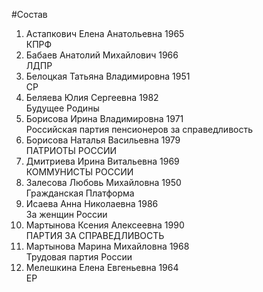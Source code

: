 #Состав
1. Астапкович Елена Анатольевна 1965   
    КПРФ
2. Бабаев Анатолий Михайлович 1966   
    ЛДПР
3. Белоцкая Татьяна Владимировна 1951   
    СР
4. Беляева Юлия Сергеевна 1982   
    Будущее Родины
5. Борисова Ирина Владимировна 1971   
    Российская партия пенсионеров за справедливость
6. Борисова Наталья Васильевна 1979   
    ПАТРИОТЫ РОССИИ
7. Дмитриева Ирина Витальевна 1969   
    КОММУНИСТЫ РОССИИ
8. Залесова Любовь Михайловна 1950   
    Гражданская Платформа
9. Исаева Анна Николаевна 1986   
    За женщин России
10. Мартынова Ксения Алексеевна 1990   
    ПАРТИЯ ЗА СПРАВЕДЛИВОСТЬ
11. Мартынова Марина Михайловна 1968   
    Трудовая партия России
12. Мелешкина Елена Евгеньевна 1964   
    ЕР
